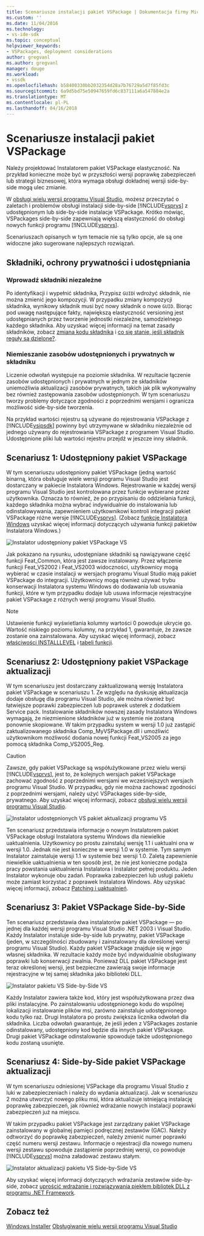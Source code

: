 ```yaml
---
title: Scenariusze instalacji pakiet VSPackage | Dokumentacja firmy Microsoft
ms.custom: ''
ms.date: 11/04/2016
ms.technology:
- vs-ide-sdk
ms.topic: conceptual
helpviewer_keywords:
- VSPackages, deployment considerations
author: gregvanl
ms.author: gregvanl
manager: douge
ms.workload:
- vssdk
ms.openlocfilehash: b58400330bb2032354d28a7b76729a5d7f85fd3c
ms.sourcegitcommit: 6a9d5bd75e50947659fd6c837111a6a547884e2a
ms.translationtype: MT
ms.contentlocale: pl-PL
ms.lasthandoff: 04/16/2018
---
```

# <a name="vspackage-setup-scenarios"></a>Scenariusze instalacji pakiet VSPackage

Należy projektować Instalatorem pakiet VSPackage elastyczność. Na przykład konieczne może być w przyszłości wersji poprawkę zabezpieczeń lub strategii biznesowej, która wymaga obsługi dokładnej wersji side-by-side mogą ulec zmianie.

W [obsługi wielu wersji programu Visual Studio](../../extensibility/supporting-multiple-versions-of-visual-studio.md), możesz przeczytać o zaletach i problemów obsługi instalacji side-by-side [!INCLUDE[vsprvs](../../code-quality/includes/vsprvs_md.md)] z udostępnionym lub side-by-side instalacje VSPackage. Krótko mówiąc, VSPackages side-by-side zapewniają większą elastyczność do obsługi nowych funkcji programu [!INCLUDE[vsprvs](../../code-quality/includes/vsprvs_md.md)].

Scenariuszach opisanych w tym temacie nie są tylko opcje, ale są one widoczne jako sugerowane najlepszych rozwiązań.

## <a name="components-privacy-and-sharing"></a>Składniki, ochrony prywatności i udostępniania

### <a name="make-your-components-independent"></a>Wprowadź składniki niezależne

Po identyfikacji i wypełnić składnika, Przypisz `GUID`i wdrożyć składnik, nie można zmienić jego kompozycji. W przypadku zmiany kompozycji składnika, wynikowy składnik musi być nowy składnik o nowe `GUID`. Biorąc pod uwagę następujące fakty, największą elastyczność versioning jest udostępnianych przez tworzenie jednostki niezależne, samodzielnego każdego składnika. Aby uzyskać więcej informacji na temat zasady składników, zobacz [zmiana kodu składnika](http://msdn.microsoft.com/library/aa367849\(VS.85\).aspx) i [co się stanie, jeśli składnik reguły są dzielone?](http://msdn.microsoft.com/library/aa372795\(VS.85\).aspx).

### <a name="do-not-mix-shared-and-private-resources-in-a-component"></a>Niemieszanie zasobów udostępnionych i prywatnych w składniku

Liczenie odwołań występuje na poziomie składnika. W rezultacie łączenie zasobów udostępnionych i prywatnych w jednym ze składników uniemożliwia aktualizacji zasobów prywatnych, takich jak plik wykonywalny bez również zastępowania zasobów udostępnionych. W tym scenariuszu tworzy problemy dotyczące zgodności z poprzednimi wersjami i ogranicza możliwość side-by-side tworzenia.

Na przykład wartości rejestru są używane do rejestrowania VSPackage z [!INCLUDE[vsipsdk](../../extensibility/includes/vsipsdk_md.md)] powinny być utrzymywane w składniku niezależnie od jednego używany do rejestrowania VSPackage z programem Visual Studio. Udostępnione pliki lub wartości rejestru przejdź w jeszcze inny składnik.

## <a name="scenario-1-shared-vspackage"></a>Scenariusz 1: Udostępniony pakiet VSPackage

W tym scenariuszu udostępniony pakiet VSPackage (jedną wartość binarną, która obsługuje wiele wersji programu Visual Studio jest dostarczany w pakiecie Instalatora Windows. Rejestrowanie w każdej wersji programu Visual Studio jest kontrolowana przez funkcje wybierane przez użytkownika. Oznacza to również, że po przypisaniu do oddzielania funkcji, każdego składnika można wybrać indywidualnie do instalowania lub odinstalowywania, zapewnieniem użytkownikowi kontroli integracji pakiet VSPackage różne wersje [!INCLUDE[vsprvs](../../code-quality/includes/vsprvs_md.md)]. (Zobacz [funkcje Instalatora Windows](http://msdn.microsoft.com/library/aa372840\(VS.85\).aspx) uzyskać więcej informacji dotyczących używania funkcji pakietów Instalatora Windows.)

![Instalator udostępniony pakiet VSPackage VS](../../extensibility/internals/media/vs_sharedpackage.gif "VS_SharedPackage")

Jak pokazano na rysunku, udostępniane składniki są nawiązywane część funkcji Feat_Common, która jest zawsze instalowany. Przez włączenie funkcji Feat_VS2002 i Feat_VS2003 widoczności, użytkownicy mogą wybierać w czasie instalacji w wersjach programu Visual Studio mają pakiet VSPackage do integracji. Użytkownicy mogą również używać trybu konserwacji Instalatora systemu Windows do dodawania lub usuwania funkcji, które w tym przypadku dodaje lub usuwa informacje rejestracyjne pakiet VSPackage z różnych wersji programu Visual Studio.

> [!NOTE]
> Ustawienie funkcji wyświetlania kolumny wartości 0 powoduje ukrycie go. Wartość niskiego poziomu kolumny, na przykład 1, gwarantuje, że zawsze zostanie ona zainstalowana. Aby uzyskać więcej informacji, zobacz [właściwości INSTALLLEVEL](http://msdn.microsoft.com/library/aa369536\(VS.85\).aspx) i [tabeli funkcji](http://msdn.microsoft.com/library/aa368585.aspx).

## <a name="scenario-2-shared-vspackage-update"></a>Scenariusz 2: Udostępniony pakiet VSPackage aktualizacji

W tym scenariuszu jest dostarczany zaktualizowaną wersję Instalatora pakiet VSPackage w scenariuszu 1. Ze względu na dyskusję aktualizacja dodaje obsługę dla programu Visual Studio, ale można również być łatwiejsze poprawki zabezpieczeń lub poprawek usterek z dodatkiem Service pack. Instalowanie składników nowszej zasady Instalatora Windows wymagają, że niezmienione składników już w systemie nie zostaną ponownie skopiowane. W takim przypadku system w wersji 1.0 już zastąpić zaktualizowanego składnika Comp_MyVSPackage.dll i umożliwić użytkownikom możliwość dodania nowej funkcji Feat_VS2005 za jego pomocą składnika Comp_VS2005_Reg.

> [!CAUTION]
> Zawsze, gdy pakiet VSPackage są współużytkowane przez wielu wersji [!INCLUDE[vsprvs](../../code-quality/includes/vsprvs_md.md)], jest to, że kolejnych wersjach pakiet VSPackage zachować zgodność z poprzednimi wersjami we wcześniejszych wersjach programu Visual Studio. W przypadku, gdy nie można zachować zgodności z poprzednimi wersjami, należy użyć VSPackages side-by-side, prywatnego. Aby uzyskać więcej informacji, zobacz [obsługi wielu wersji programu Visual Studio](../../extensibility/supporting-multiple-versions-of-visual-studio.md).

![Instalator udostępnionych VS pakiet aktualizacji programu VS](../../extensibility/internals/media/vs_sharedpackageupdate.gif "VS_SharedPackageUpdate")

Ten scenariusz przedstawia informacje o nowym Instalatorem pakiet VSPackage obsługi Instalatora systemu Windows dla niewielkie uaktualnienia. Użytkownicy po prostu zainstaluj wersję 1.1 i uaktualni ona w wersji 1.0. Jednak nie jest konieczne w wersji 1.0 w systemie. Tym samym Instalator zainstaluje wersji 1.1 w systemie bez wersji 1.0. Zaletą zapewnienie niewielkie uaktualnienia w ten sposób jest, że nie jest konieczne podąża pracy powstania uaktualnienia Instalatora i Instalator pełnej produktu. Jeden Instalator wykonuje obu zadań. Poprawka zabezpieczeń lub usługi pakietu może zamiast korzystać z poprawek Instalatora Windows. Aby uzyskać więcej informacji, zobacz [Patching i uaktualnień](http://msdn.microsoft.com/library/aa370579\(VS.85\).aspx).

## <a name="scenario-3-side-by-side-vspackage"></a>Scenariusz 3: Pakiet VSPackage Side-by-Side

Ten scenariusz przedstawia dwa instalatorów pakiet VSPackage — po jednej dla każdej wersji programu Visual Studio .NET 2003 i Visual Studio. Każdy Instalator instaluje side-by-side lub prywatny, pakiet VSPackage (jeden, w szczególności zbudowany i zainstalowany dla określonej wersji programu Visual Studio). Każdy pakiet VSPackage znajduje się w jego własnej składnika. W rezultacie każdy może być indywidualnie obsługiwany poprawki lub konserwacji zwalnia. Ponieważ DLL pakiet VSPackage jest teraz określonej wersji, jest bezpieczne zawierają swoje informacje rejestracyjne w tej samej składnika jako biblioteki DLL.

![Instalator pakietu VS Side-by-Side VS](../../extensibility/internals/media/vs_sbys_package.gif "VS_SbyS_Package")

Każdy Instalator zawiera także kod, który jest współużytkowana przez dwa pliki instalacyjne. Po zainstalowaniu udostępnionego kodu do wspólnej lokalizacji instalowanie plików msi, zarówno zainstaluje udostępnionego kodu tylko raz. Drugi Instalatora po prostu zwiększa licznika odwołań dla składnika. Liczba odwołań gwarantuje, że jeśli jeden z VSPackages zostanie odinstalowany, udostępniony kod będzie dla innych pakiet VSPackage. Drugi pakiet VSPackage odinstalowanie spowoduje także udostępnionego kodu zostaną usunięte.

## <a name="scenario-4-side-by-side-vspackage-update"></a>Scenariusz 4: Side-by-Side pakiet VSPackage aktualizacji

W tym scenariuszu odniesionej VSPackage dla programu Visual Studio z luki w zabezpieczeniach i należy do wydania aktualizacji. Jak w scenariuszu 2 można utworzyć nowego pliku msi, która aktualizuje istniejącą instalację poprawkę zabezpieczeń, jak również wdrażanie nowych instalacji poprawki zabezpieczeń już na miejscu.

W takim przypadku pakiet VSPackage jest zarządzany pakiet VSPackage zainstalowany w globalnej pamięci podręcznej zestawów (GAC). Należy odtworzyć do poprawkę zabezpieczeń, należy zmienić numer poprawki część numeru wersji zestawu. Informacje o rejestracji dla nowego numeru wersji zestawu spowoduje zastąpienie poprzedniej wersji, co powoduje [!INCLUDE[vsprvs](../../code-quality/includes/vsprvs_md.md)] można załadować zestawu stałym.

![Instalator aktualizacji pakietu VS Side-by-Side VS](../../extensibility/internals/media/vs_sbys_packageupdate.gif "VS_SbyS_PackageUpdate")

Aby uzyskać więcej informacji dotyczących wdrażania zestawów side-by-side, zobacz [uprościć wdrażanie i rozwiązywania piekłem bibliotek DLL z programu .NET Framework](http://msdn.microsoft.com/library/ms973843.aspx).

## <a name="see-also"></a>Zobacz też

[Windows Installer](http://msdn.microsoft.com/library/cc185688\(VS.85\).aspx)  
[Obsługiwanie wielu wersji programu Visual Studio](../../extensibility/supporting-multiple-versions-of-visual-studio.md)